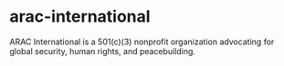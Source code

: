 # arac-international
ARAC International is a 501(c)(3) nonprofit organization advocating for global security, human rights, and peacebuilding.
